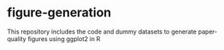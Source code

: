 # figure-generation
This repository includes the code and dummy datasets to generate paper-quality figures using ggplot2 in R

